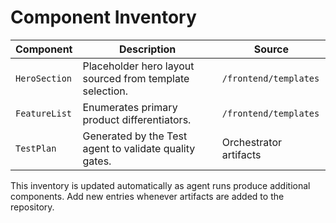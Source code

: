 # Component Inventory

| Component | Description | Source |
|-----------|-------------|--------|
| `HeroSection` | Placeholder hero layout sourced from template selection. | `/frontend/templates` |
| `FeatureList` | Enumerates primary product differentiators. | `/frontend/templates` |
| `TestPlan` | Generated by the Test agent to validate quality gates. | Orchestrator artifacts |

This inventory is updated automatically as agent runs produce additional components. Add new entries whenever artifacts are added to the repository.
